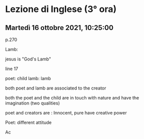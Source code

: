 #  Lezione di Inglese (3° ora)
## Martedì 16 ottobre 2021, 10:25:00


p.270

Lamb: 

jesus is "God's Lamb"


line 17

poet: child
lamb: lamb

both poet and lamb are associated to the creator

both the poet and the child are in touch with nature and have the imagination (two qualities)

poet and creators are :
Innocent, pure
have creative power


Poet: different attitude


Ac
<!--stackedit_data:
eyJoaXN0b3J5IjpbLTE1NzY0NTUzMTBdfQ==
-->